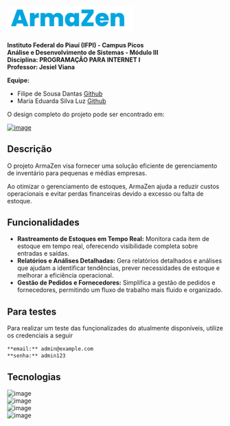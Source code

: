 ## <!-- ArmaZen section -->  <img src="https://github.com/Filipi0/armaZen/blob/main/public/logo.png" alt="ArmaZen" style="height: 60px;">

**Instituto Federal do Piauí (IFPI) - Campus Picos**  
**Análise e Desenvolvimento de Sistemas - Módulo III**  
**Disciplina: PROGRAMAÇÃO PARA INTERNET I**  
**Professor: Jesiel Viana**  

**Equipe:**  
- Filipe de Sousa Dantas [Github](https://github.com/M4ri4Edd)
- Maria Eduarda Silva Luz [Github](https://github.com/Filipi0)

O design completo do projeto pode ser encontrado em: 

[![image](https://img.shields.io/badge/Figma-F24E1E?style=for-the-badge&logo=figma&logoColor=white)](https://www.figma.com/design/CfSsC6qAz0q27tBDPuG2Ir/Projeto-Scena-Pnae?node-id=0-1&t=Vvvencv2IMt8Bn71-1)

## Descrição 

O projeto ArmaZen visa fornecer uma solução eficiente de gerenciamento de inventário para pequenas e médias empresas. 

Ao otimizar o gerenciamento de estoques, ArmaZen ajuda a reduzir custos operacionais e evitar perdas financeiras devido a excesso ou falta de estoque.
## Funcionalidades 
- **Rastreamento de Estoques em Tempo Real:** Monitora cada item de estoque em tempo real, oferecendo visibilidade completa sobre entradas e saídas.
- **Relatórios e Análises Detalhadas:** Gera relatórios detalhados e análises que ajudam a identificar tendências, prever necessidades de estoque e melhorar a eficiência operacional.
- **Gestão de Pedidos e Fornecedores:** Simplifica a gestão de pedidos e fornecedores, permitindo um fluxo de trabalho mais fluido e organizado.

## Para testes  
Para realizar um teste das funçionalizades do atualmente disponíveis, utilize os credenciais a seguir

```
**email:** admin@example.com
**senha:** admin123
```

## Tecnologias 
![image](https://img.shields.io/badge/next%20js-000000?style=for-the-badge&logo=nextdotjs&logoColor=white)  
![image](https://img.shields.io/badge/JavaScript-323330?style=for-the-badge&logo=javascript&logoColor=F7DF1E)  
![image](https://img.shields.io/badge/HTML5-E34F26?style=for-the-badge&logo=html5&logoColor=white)  
![image](https://img.shields.io/badge/CSS3-1572B6?style=for-the-badge&logo=css3&logoColor=white)
